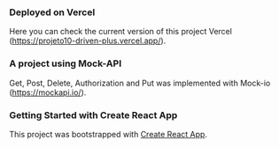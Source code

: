 ### Deployed on Vercel

Here you can check the current version of this project Vercel (https://projeto10-driven-plus.vercel.app/).

### A project using Mock-API

Get, Post, Delete, Authorization and Put was implemented with Mock-io (https://mockapi.io/).

### Getting Started with Create React App

This project was bootstrapped with [Create React App](https://github.com/facebook/create-react-app).



